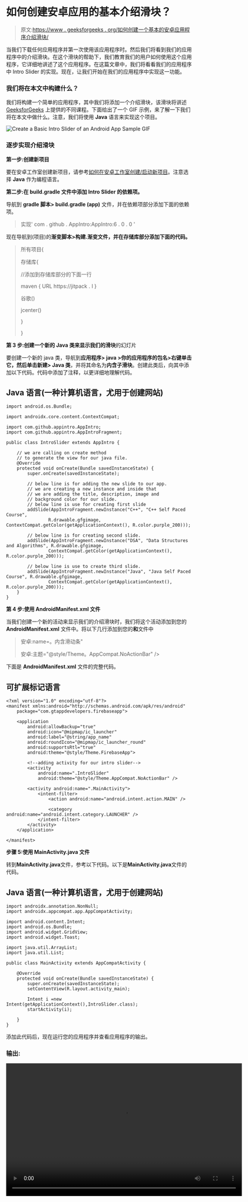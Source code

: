 # 如何创建安卓应用的基本介绍滑块？

> 原文:[https://www . geeksforgeeks . org/如何创建一个基本的安卓应用程序介绍滑块/](https://www.geeksforgeeks.org/how-to-create-a-basic-intro-slider-of-an-android-app/)

当我们下载任何应用程序并第一次使用该应用程序时。然后我们将看到我们的应用程序中的介绍滑块。在这个滑块的帮助下，我们教育我们的用户如何使用这个应用程序，它详细地讲述了这个应用程序。在这篇文章中，我们将看看我们的应用程序中 Intro Slider 的实现。现在，让我们开始在我们的应用程序中实现这一功能。

### 我们将在本文中构建什么？

我们将构建一个简单的应用程序，其中我们将添加一个介绍滑块，该滑块将讲述 [GeeksforGeeks](https://www.geeksforgeeks.org/) 上提供的不同课程。下面给出了一个 GIF 示例，来了解一下我们将在本文中做什么。注意，我们将使用 **Java** 语言来实现这个项目。

![Create a Basic Intro Slider of an Android App Sample GIF](img/d030d443ffb1c40ca1308b16a786d37c.png)

### **逐步实现介绍滑块**

**第一步:创建新项目**

要在安卓工作室创建新项目，请参考[如何在安卓工作室创建/启动新项目](https://www.geeksforgeeks.org/android-how-to-create-start-a-new-project-in-android-studio/)。注意选择 **Java** 作为编程语言。

**第二步:在 build.gradle 文件中添加 Intro Slider 的依赖项。**

导航到 **gradle 脚本> build.gradle (app)** 文件，并在依赖项部分添加下面的依赖项。

> 实现' com . github . AppIntro:AppIntro:6 . 0 . 0 '

现在导航到(项目)的**渐变脚本>构建.渐变文件，并在存储库部分添加下面的代码。**

> 所有项目{
> 
> 存储库{
> 
> //添加到存储库部分的下面一行
> 
> maven { URL https://jitpack . I }
> 
> 谷歌()
> 
> jcenter()
> 
> }
> 
> }

**第 3 步:创建一个新的 Java 类来显示我们的滑块**的幻灯片

要创建一个新的 java 类，导航到**应用程序> java >你的应用程序的包名>右键单击它，然后单击新建> Java 类**，并将其命名为**内含子滑块**。创建此类后，向其中添加以下代码。代码中添加了注释，以更详细地理解代码。

## Java 语言(一种计算机语言，尤用于创建网站)

```
import android.os.Bundle;

import androidx.core.content.ContextCompat;

import com.github.appintro.AppIntro;
import com.github.appintro.AppIntroFragment;

public class IntroSlider extends AppIntro {

    // we are calling on create method
    // to generate the view for our java file.
    @Override
    protected void onCreate(Bundle savedInstanceState) {
        super.onCreate(savedInstanceState);

        // below line is for adding the new slide to our app.
        // we are creating a new instance and inside that
        // we are adding the title, description, image and 
        // background color for our slide.
        // below line is use for creating first slide
        addSlide(AppIntroFragment.newInstance("C++", "C++ Self Paced Course",
                R.drawable.gfgimage, ContextCompat.getColor(getApplicationContext(), R.color.purple_200)));

        // below line is for creating second slide.
        addSlide(AppIntroFragment.newInstance("DSA", "Data Structures and Algorithms", R.drawable.gfgimage,
                ContextCompat.getColor(getApplicationContext(), R.color.purple_200)));

        // below line is use to create third slide.
        addSlide(AppIntroFragment.newInstance("Java", "Java Self Paced Course", R.drawable.gfgimage,
                ContextCompat.getColor(getApplicationContext(), R.color.purple_200)));
    }
}
```

**第 4 步:使用 AndroidManifest.xml 文件**

当我们创建一个新的活动来显示我们的介绍滑块时，我们将这个活动添加到您的 **AndroidManifest.xml** 文件中。将以下几行添加到您的**和**文件中

> 安卓:name=。内含滑动条"
> 
> 安卓:主题="@style/Theme。AppCompat.NoActionBar" />

下面是 **AndroidManifest.xml** 文件的完整代码。

## 可扩展标记语言

```
<?xml version="1.0" encoding="utf-8"?>
<manifest xmlns:android="http://schemas.android.com/apk/res/android"
    package="com.gtappdevelopers.firebaseapp">

    <application
        android:allowBackup="true"
        android:icon="@mipmap/ic_launcher"
        android:label="@string/app_name"
        android:roundIcon="@mipmap/ic_launcher_round"
        android:supportsRtl="true"
        android:theme="@style/Theme.FirebaseApp">

        <!--adding activity for our intro slider-->
        <activity
            android:name=".IntroSlider"
            android:theme="@style/Theme.AppCompat.NoActionBar" />

        <activity android:name=".MainActivity">
            <intent-filter>
                <action android:name="android.intent.action.MAIN" />

                <category android:name="android.intent.category.LAUNCHER" />
            </intent-filter>
        </activity>
    </application>

</manifest>
```

**步骤 5:使用 MainActivity.java 文件**

转到**MainActivity.java**文件，参考以下代码。以下是**MainActivity.java**文件的代码。

## Java 语言(一种计算机语言，尤用于创建网站)

```
import androidx.annotation.NonNull;
import androidx.appcompat.app.AppCompatActivity;

import android.content.Intent;
import android.os.Bundle;
import android.widget.GridView;
import android.widget.Toast;

import java.util.ArrayList;
import java.util.List;

public class MainActivity extends AppCompatActivity {

    @Override
    protected void onCreate(Bundle savedInstanceState) {
        super.onCreate(savedInstanceState);
        setContentView(R.layout.activity_main);

        Intent i =new Intent(getApplicationContext(),IntroSlider.class);
        startActivity(i);

    }
}
```

添加此代码后，现在运行您的应用程序并查看应用程序的输出。

### **输出:**

<video class="wp-video-shortcode" id="video-542810-1" width="640" height="360" preload="metadata" controls=""><source type="video/mp4" src="https://media.geeksforgeeks.org/wp-content/uploads/20210112222330/Screenrecorder-2021-01-12-22-20-05-653.mp4?_=1">[https://media.geeksforgeeks.org/wp-content/uploads/20210112222330/Screenrecorder-2021-01-12-22-20-05-653.mp4](https://media.geeksforgeeks.org/wp-content/uploads/20210112222330/Screenrecorder-2021-01-12-22-20-05-653.mp4)</video>